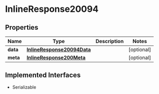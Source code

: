 

# InlineResponse20094


## Properties

Name | Type | Description | Notes
------------ | ------------- | ------------- | -------------
**data** | [**InlineResponse20094Data**](InlineResponse20094Data.md) |  |  [optional]
**meta** | [**InlineResponse200Meta**](InlineResponse200Meta.md) |  |  [optional]


## Implemented Interfaces

* Serializable


